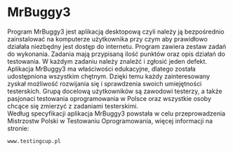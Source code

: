 # MrBuggy3  
Program MrBuggy3 jest aplikacją desktopową czyli należy ją bezpośrednio zainstalować na komputerze użytkownika przy czym aby prawidłowo działała niezbędny jest dostęp do internetu. Program zawiera zestaw zadań do wykonania. Zadania mają przypisaną ilość punktów oraz opis działań do testowania. W każdym zadaniu należy znaleźć i zgłosić jeden defekt.  
Aplikacja MrBuggy3 ma właściwości edukacyjne, dlatego została udostępniona wszystkim chętnym. Dzięki temu każdy zainteresowany zyskał możliwość rozwijania się i sprawdzenia swoich umiejętności testerskich. Grupą docelową użytkowników są zawodowi testerzy, a także pasjonaci testowania oprogramowania w Polsce oraz wszystkie osoby chcące się zmierzyć z zadaniami testerskimi.  
Według specyfikacji aplikacja MrBuggy3 powstała w celu przeprowadzenia Mistrzostw Polski w Testowaniu Oprogramowania, więcej informacji na stronie:
``` 
www.testingcup.pl
```  
